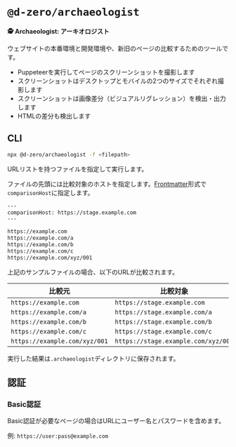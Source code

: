 # `@d-zero/archaeologist`

**🕵️ Archaeologist: アーキオロジスト**

ウェブサイトの本番環境と開発環境や、新旧のページの比較するためのツールです。

- Puppeteerを実行してページのスクリーンショットを撮影します
- スクリーンショットはデスクトップとモバイルの2つのサイズでそれぞれ撮影します
- スクリーンショットは画像差分（ビジュアルリグレッション）を検出・出力します
- HTMLの差分も検出します

## CLI

```sh
npx @d-zero/archaeologist -f <filepath>
```

URLリストを持つファイルを指定して実行します。

ファイルの先頭には比較対象のホストを指定します。[Frontmatter](https://jekyllrb.com/docs/front-matter/)形式で`comparisonHost`に指定します。

```txt
---
comparisonHost: https://stage.example.com
---

https://example.com
https://example.com/a
https://example.com/b
https://example.com/c
https://example.com/xyz/001
```

上記のサンプルファイルの場合、以下のURLが比較されます。

| 比較元                        | 比較対象                            |
| ----------------------------- | ----------------------------------- |
| `https://example.com`         | `https://stage.example.com`         |
| `https://example.com/a`       | `https://stage.example.com/a`       |
| `https://example.com/b`       | `https://stage.example.com/b`       |
| `https://example.com/c`       | `https://stage.example.com/c`       |
| `https://example.com/xyz/001` | `https://stage.example.com/xyz/001` |

実行した結果は`.archaeologist`ディレクトリに保存されます。

## 認証

### Basic認証

Basic認証が必要なページの場合はURLにユーザー名とパスワードを含めます。

例: `https://user:pass@example.com`
